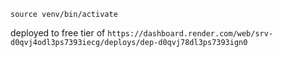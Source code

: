 `source venv/bin/activate`

deployed to free tier of `https://dashboard.render.com/web/srv-d0qvj4odl3ps7393iecg/deploys/dep-d0qvj78dl3ps7393ign0`
